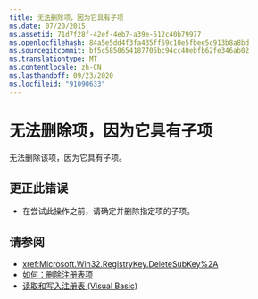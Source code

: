 ```yaml
---
title: 无法删除项，因为它具有子项
ms.date: 07/20/2015
ms.assetid: 71d7f28f-42ef-4eb7-a39e-512c40b79977
ms.openlocfilehash: 84a5e5dd4f3fa435ff59c10e5fbee5c913b8a8bd
ms.sourcegitcommit: bf5c5850654187705bc94cc40ebfb62fe346ab02
ms.translationtype: MT
ms.contentlocale: zh-CN
ms.lasthandoff: 09/23/2020
ms.locfileid: "91090633"
---
```

# <a name="key-cannot-be-deleted-because-it-has-subkeys"></a>无法删除项，因为它具有子项

无法删除该项，因为它具有子项。  
  
## <a name="to-correct-this-error"></a>更正此错误  
  
- 在尝试此操作之前，请确定并删除指定项的子项。  
  
## <a name="see-also"></a>请参阅

- <xref:Microsoft.Win32.RegistryKey.DeleteSubKey%2A>
- [如何：删除注册表项](../developing-apps/programming/computer-resources/how-to-delete-a-registry-key.md)
- [读取和写入注册表 (Visual Basic)](../developing-apps/programming/computer-resources/reading-from-and-writing-to-the-registry.md)
